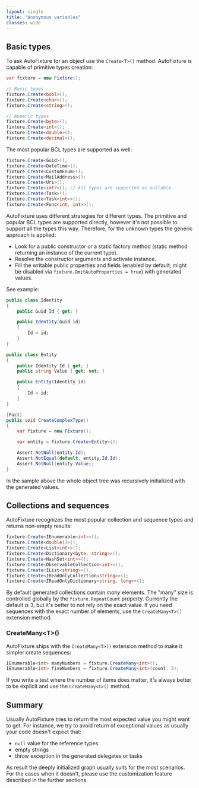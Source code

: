 ```yaml
---
layout: single
title: "Anonymous variables"
classes: wide
---
```


## Basic types

To ask AutoFixture for an object use the `Create<T>()` method. AutoFixture is capable of primitive types creation:

```c#
var fixture = new Fixture();

// Basic types
fixture.Create<bool>();
fixture.Create<char>();
fixture.Create<string>();

// Numeric types
fixture.Create<byte>();
fixture.Create<int>();
fixture.Create<double>();
fixture.Create<decimal>();
```

The most popular BCL types are supported as well:

```c#
fixture.Create<Guid>();
fixture.Create<DateTime>();
fixture.Create<CustomEnum>();
fixture.Create<MailAddress>();
fixture.Create<Uri>();
fixture.Create<int?>(); // All types are supported as nullable.
fixture.Create<Task>();
fixture.Create<Task<int>>();
fixture.Create<Func<int, int>>();
```

AutoFixture uses different strategies for different types. The primitive and popular BCL types are supported directly, however it's not possible to support all the types this way. Therefore, for the unknown types the generic approach is applied:

- Look for a public constructor or a static factory method (static method returning an instance of the current type).
- Resolve the constructor arguments and activate instance.
- Fill the writable public properties and fields (enabled by default; might be disabled via `fixture.OmitAutoProperties = true`) with generated values.

See example:

```c#
public class Identity
{
    public Guid Id { get; }

    public Identity(Guid id)
    {
        Id = id;
    }
}

public class Entity
{
    public Identity Id { get; }
    public string Value { get; set; }

    public Entity(Identity id)
    {
        Id = id;
    }
}

[Fact]
public void CreateComplexType()
{
    var fixture = new Fixture();

    var entity = fixture.Create<Entity>();

    Assert.NotNull(entity.Id);
    Assert.NotEqual(default, entity.Id.Id);
    Assert.NotNull(entity.Value);
}
```

In the sample above the whole object tree was recursively initialized with the generated values.

## Collections and sequences

AutoFixture recognizes the most popular collection and sequence types and returns non-empty results:

```c#
fixture.Create<IEnumerable<int>>();
fixture.Create<double[]>();
fixture.Create<List<int>>();
fixture.Create<Dictionary<byte, string>>();
fixture.Create<HashSet<int>>();
fixture.Create<ObservableCollection<int>>();
fixture.Create<IList<string>>();
fixture.Create<IReadOnlyCollection<string>>();
fixture.Create<IReadOnlyDictionary<string, long>>();
```

By default generated collections contain _many_ elements. The "many" size is controlled globally by the `fixture.RepeatCount` property. Currently the default is 3, but it's better to not rely on the exact value. If you need sequences with the exact number of elements, use the `CreateMany<T>()` extension method.

### CreateMany&lt;T&gt;()

AutoFixture ships with the `CreateMany<T>()` extension method to make it simpler create sequences:

```c#
IEnumerable<int> manyNumbers = fixture.CreateMany<int>();
IEnumerable<int> fiveNumbers = fixture.CreateMany<int>(count: 5);
```

If you write a test where the number of items does matter, it's always better to be explicit and use the `CreateMany<T>()` method.

## Summary

Usually AutoFixture tries to return the most expected value you might want to get. For instance, we try to avoid return of exceptional values as usually your code doesn't expect that:

- `null` value for the reference types
- empty strings
- throw exception in the generated delegates or tasks

As result the deeply initialized graph usually suits for the most scenarios. For the cases when it doesn't, please use the customization feature described in the further sections.
